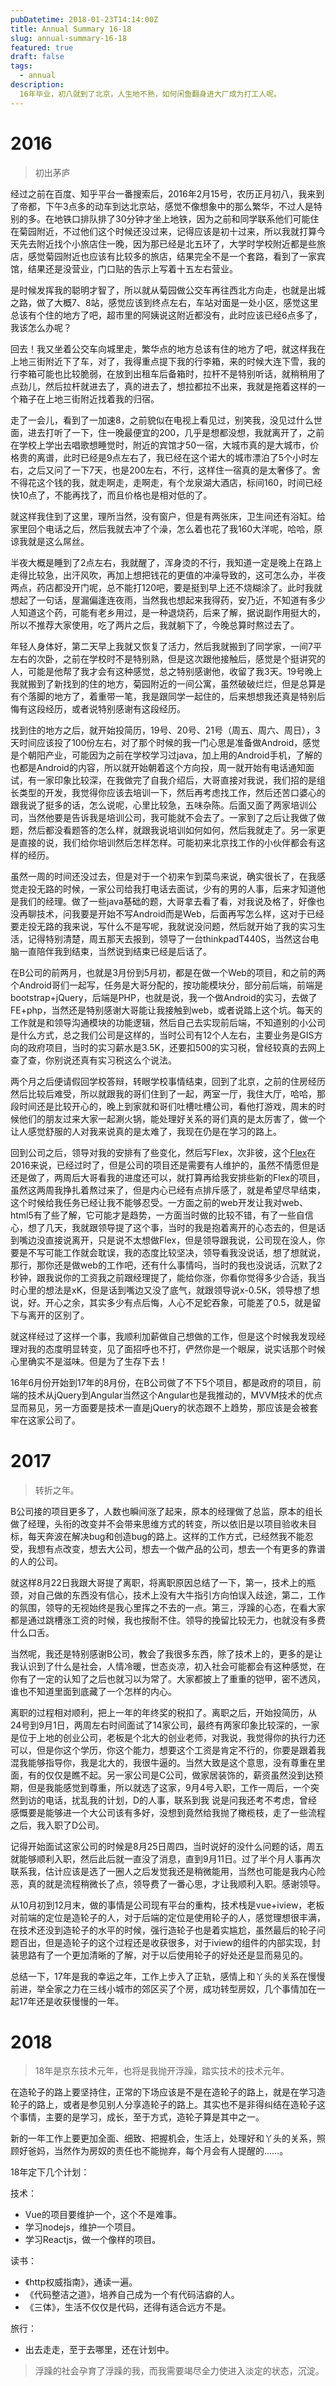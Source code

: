 ```yaml
---
pubDatetime: 2018-01-23T14:14:00Z
title: Annual Summary 16-18
slug: annual-summary-16-18
featured: true
draft: false
tags:
  - annual
description:
  16年毕业，初八就到了北京，人生地不熟，如何闲鱼翻身进大厂成为打工人呢。
---
```


# 2016
> 初出茅庐

经过之前在百度、知乎平台一番搜索后，2016年2月15号，农历正月初八，我来到了帝都，下午3点多的动车到达北京站，感觉不像想象中的那么繁华，不过人是特别的多。在地铁口排队排了30分钟才坐上地铁，因为之前和同学联系他们可能住在菊园附近，不过他们这个时候还没过来，记得应该是初十过来，所以我就打算今天先去附近找个小旅店住一晚，因为那已经是北五环了，大学时学校附近都是些旅店，感觉菊园附近也应该有比较多的旅店，结果完全不是一个套路，看到了一家宾馆，结果还是没营业，门口贴的告示上写着十五左右营业。
    
是时候发挥我的聪明才智了，所以就从菊园做公交车再往西北方向走，也就是出城之路，做了大概7、8站，感觉应该到终点左右，车站对面是一处小区，感觉这里总该有个住的地方了吧，超市里的阿姨说这附近都没有，此时应该已经6点多了，我该怎么办呢？
    
回去！我又坐着公交车向城里走，繁华点的地方总该有住的地方了吧，就这样我在上地三街附近下了车，对了，我得重点提下我的行李箱，来的时候大连下雪，我的行李箱可能也比较脆弱，在放到出租车后备箱时，拉杆不是特别听话，就稍稍用了点劲儿，然后拉杆就进去了，真的进去了，想拉都拉不出来，我就是拖着这样的一个箱子在上地三街附近找着我的归宿。
    
走了一会儿，看到了一加速8，之前貌似在电视上看见过，别笑我，没见过什么世面，进去打听了一下，住一晚最便宜的200，几乎是想都没想，我就离开了，之前在学校上学出去唱歌想睡觉时，附近的宾馆才50一宿，大城市真的是大城市，价格贵的离谱，此时已经是9点左右了，我已经在这个诺大的城市漂泊了5个小时左右，之后又问了一下7天，也是200左右，不行，这样住一宿真的是太奢侈了。舍不得花这个钱的我，就走啊走，走啊走，有个龙泉湖大酒店，标间160，时间已经快10点了，不能再找了，而且价格也是相对低的了。
    
就这样我住到了这里，理所当然，没有窗户，但是有两张床，卫生间还有浴缸。给家里回个电话之后，然后我就去冲了个澡，怎么着也花了我160大洋呢，哈哈，原谅我就是这么屌丝。
    
半夜大概是睡到了2点左右，我就醒了，浑身烫的不行，我知道一定是晚上在路上走得比较急，出汗风吹，再加上想把钱花的更值的冲澡导致的，这可怎么办，半夜两点，药店都没开门呢，总不能打120吧，要是挺到早上还不烧糊涂了。此时我就想起了一句话，屋漏偏逢连夜雨，当然我也想起来我得药，安乃近，不知道有多少人知道这个药，可能有老乡用过，是一种退烧药，后来了解，据说副作用挺大的，所以不推荐大家使用，吃了两片之后，我就躺下了，今晚总算时熬过去了。
    
年轻人身体好，第二天早上我就又恢复了活力，然后我就搬到了同学家，一间7平左右的次卧，之前在学校时不是特别熟，但是这次跟他接触后，感觉是个挺讲究的人，可能是他帮了我才会有这种感觉，总之特别感谢他，收留了我3天。19号晚上我就搬到了新找到的住的地方，菊园附近的一间公寓，虽然破破烂烂，但是总算是有个落脚的地方了，着重带一笔，我是跟同学一起住的，后来想想我还真是特别后悔有这段经历，或者说特别感谢有这段经历。
    
找到住的地方之后，就开始投简历，19号、20号、21号（周五、周六、周日），3天时间应该投了100份左右，对了那个时候的我一门心思是准备做Android，感觉是个朝阳产业，可能因为之前在学校学习过java，加上用的Android手机，了解的也都是Android的内容，所以就开始朝着这个方向投，周一就开始有电话通知面试，有一家印象比较深，在我做完了自我介绍后，大哥直接对我说，我们招的是组长类型的开发，我觉得你应该去培训一下，然后再考虑找工作，然后还苦口婆心的跟我说了挺多的话，怎么说呢，心里比较急，五味杂陈。后面又面了两家培训公司，当然他要是告诉我是培训公司，我可能就不会去了。一家到了之后让我做了做题，然后都没看题答的怎么样，就跟我说培训如何如何，然后我就走了。另一家更是直接的说，我们给你培训然后怎样怎样。可能初来北京找工作的小伙伴都会有这样的经历。
    
虽然一周的时间还没过去，但是对于一个初来乍到菜鸟来说，确实很长了，在我感觉走投无路的时候，一家公司给我打电话去面试，少有的男的人事，后来才知道他是我们的经理。做了一些java基础的题，大哥拿去看了看，对我说及格了，好像也没再聊技术，问我要是开始不写Android而是Web，后面再写怎么样，这对于已经要走投无路的我来说，写什么不是写呢，我就说没问题，然后就开始了我的实习生活，记得特别清楚，周五那天去报到，领导了一台thinkpadT440S，当然这台电脑一直陪伴我到结束，当然说到结束已经是后话了。
    
在B公司的前两月，也就是3月份到5月初，都是在做一个Web的项目，和之前的两个Android哥们一起写，任务是大哥分配的，按功能模块分，部分前后端，前端是bootstrap+jQuery，后端是PHP，也就是说，我一个做Android的实习，去做了FE+php，当然还是特别感谢大哥能让我接触到web，或者说踏上这个坑。每天的工作就是和领导沟通模块的功能逻辑，然后自己去实现前后端，不知道别的小公司是什么方式，总之我们公司是这样的，当时公司有12个人左右，主要业务是GIS方向的政府项目，当时的实习薪水是3.5K，还要扣500的实习税，曾经较真的去网上查了查，你别说还真有实习税这么个说法。
    
两个月之后便请假回学校答辩，转眼学校事情结束，回到了北京，之前的住房经历然后比较后难受，所以就跟我的哥们住到了一起，两室一厅，我住大厅，哈哈，那段时间还是比较开心的，晚上到家就和哥们吐槽吐槽公司，看他打游戏，周末的时候他们的朋友过来大家一起涮火锅，能处理好关系的哥们真的是太厉害了，做一个让人感觉舒服的人对我来说真的是太难了，我现在仍是在学习的路上。
    
回到公司之后，领导对我的安排有了些变化，然后写Flex，次非彼，这个[Flex](https://www.ibm.com/developerworks/cn/web/wa-lo-flexdev/)在2016来说，已经过时了，但是公司的项目还是需要有人维护的，虽然不情愿但是还是做了，两周后大哥看我的进度还可以，就打算再给我安排些新的Flex的项目，虽然这两周我挣扎着熬过来了，但是内心已经有点排斥感了，就是希望尽早结束，这个时候给我任务已经让我不能够忍受。一方面之前的web开发让我对web、html5有了些了解，它可能才是趋势，一方面当时做的比较不错，有了一些自信心，想了几天，我就跟领导提了这个事，当时的我是抱着离开的心态去的，但是话到嘴边没直接说离开，只是说不太想做Flex，但是领导跟我说，公司现在没人，你要是不写可能工作就会耽误，我的态度比较坚决，领导看我没说话，想了想就说，那行，那你还是做web的工作吧，还有什么事情吗，当时的我也没说话，沉默了2秒钟，跟我说你的工资我之前跟经理提了，能给你涨，你看你觉得多少合适，我当时心里的想法是xK，但是话到嘴边又没了底气，就跟领导说x-0.5K，领导想了想说，好。开心之余，其实多少有点后悔，人心不足蛇吞象，可能差了0.5，就是留下与离开的区别了。

就这样经过了这样一个事，我顺利加薪做自己想做的工作，但是这个时候我发现经理对我的态度明显转变，见了面招呼也不打，俨然你是一个眼屎，说实话那个时候心里确实不是滋味。但是为了生存下去！

16年6月份开始到17年的8月份，在B公司做了不下5个项目，都是政府的项目，前端的技术从jQuery到Angular当然这个Angular也是我推动的，MVVM技术的优点显而易见，另一方面要是技术一直是jQuery的状态跟不上趋势，那应该是会被套牢在这家公司了。

# 2017
> 转折之年。

B公司接的项目更多了，人数也瞬间涨了起来，原本的经理做了总监，原本的组长做了经理，头衔的改变并不会带来思维方式的转变，所以依旧是以项目验收未目标，每天奔波在解决bug和创造bug的路上。这样的工作方式，已经然我不能忍受，我想有点改变，想去大公司，想去一个做产品的公司，想去一个有更多的靠谱的人的公司。

就这样8月22日我跟大哥提了离职，将离职原因总结了一下，第一，技术上的瓶颈，对自己做的东西没有信心，技术上没有大牛指引方向怕误入歧途，第二，工作的氛围，领导的无视始终是我心里挥之不去的一点。第三，浮躁的心态，在看大家都是通过跳槽涨工资的时候，我也按耐不住。领导的挽留比较无力，也就没有多费什么口舌。

当然呢，我还是特别感谢B公司，教会了我很多东西，除了技术上的，更多的是让我认识到了什么是社会，人情冷暖，世态炎凉，初入社会可能都会有这种感觉，在你有了一定的认知了之后也就习以为常了。大家都披上了重重的铠甲，密不透风，谁也不知道里面到底藏了一个怎样的内心。

离职的过程相对顺利，把上一年的年终奖的税扣了。离职之后，开始投简历，从24号到9月1日，两周左右时间面试了14家公司，最终有两家印象比较深的，一家是位于上地的创业公司，老板是个北大的创业老师，对我说，我觉得你的执行力还可以，但是你这个学历，你这个能力，想要这个工资是肯定不行的，你要是跟着我混我能够指导你，我是北大的，我很牛逼的。当然大致是这个意思，没有尊重在里面，有的仅仅是瞧不起。另一家公司是C公司，做家居装饰的，薪资虽然没到达预期，但是我能感觉到尊重，所以就选了这家，9月4号入职，工作一周后，一个突然到访的电话，扰乱我的计划，D的人事，联系到我
说是问我还考不考虑，曾经感慨要是能够进一个大公司该有多好，没想到竟然给我抛了橄榄枝，走了一些流程之后，我入职了D公司。

记得开始面试这家公司的时候是8月25日周四，当时说好的没什么问题的话，周五就能够顺利入职，然后此后就一直没了消息，直到9月11日。过了半个月人事再次联系我，估计应该是选了一圈人之后发觉我还是稍微能用，当然也可能是我内心险恶，真的就是流程稍微长了点，领导费了一番心思，才让我顺利入职。感谢领导。

从10月初到12月末，做的事情是公司现有平台的重构，技术栈是vue+iview，老板对前端的定位是造轮子的人，对于后端的定位是使用轮子的人，感觉理想很丰满，在技术还没到造轮子的水平的时候，强行造轮子也是着实尴尬，虽然最后的轮子问题百出，但是造轮子的这个过程还是收获很多，对于iview的组件的内部实现，封装思路有了一个更加清晰的了解，对于以后使用轮子的好处还是显而易见的。

总结一下，17年是我的幸运之年，工作上步入了正轨，感情上和丫头的关系在慢慢前进，举全家之力在三线小城市的郊区买了个房，成功转型房奴，几个事情加在一起17年还是收获慢慢的一年。

# 2018
> 18年是京东技术元年，也将是我抛开浮躁，踏实技术的技术元年。

在造轮子的路上要坚持住，正常的下场应该是不是在造轮子的路上，就是在学习造轮子的路上，或者是参见别人分享造轮子的路上。其实也不是非得纠结在造轮子这个事情，主要的是学习，成长，至于方式，造轮子算是其中之一。

新的一年工作上要更加全面、细致、把握机会，生活上，处理好和丫头的关系，照顾好爸妈，当然作为房奴的责任也不能抛弃，每个月会有人提醒的……。

18年定下几个计划：

技术：    
- Vue的项目要维护一个，这个不是难事。
- 学习nodejs，维护一个项目。
- 学习Reactjs，做一个像样的项目。

读书：
- 《http权威指南》，通读一遍。
- 《代码整洁之道》，培养自己成为一个有代码洁癖的人。
- 《三体》，生活不仅仅是代码，还得有适合远方不是。

旅行：
- 出去走走，至于去哪里，还在计划中。

> 浮躁的社会孕育了浮躁的我，而我需要竭尽全力使进入淡定的状态，沉淀。